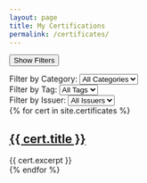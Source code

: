```yaml
---
layout: page
title: My Certifications
permalink: /certificates/
---
```


<button id="filter-toggle" class="filter-btn">Show Filters</button>

<div class="certificates-filter hidden">
  <div class="filter-group">
    <label for="category-filter">Filter by Category:</label>
    <select id="category-filter" class="filter-select">
      <option value="all">All Categories</option>
      {% assign categories = site.certificates | map: 'categories' | uniq %}
      {% for category in categories %}
        <option value="{{ category | slugify }}">{{ category }}</option>
      {% endfor %}
    </select>
  </div>

  <div class="filter-group">
    <label for="tag-filter">Filter by Tag:</label>
    <select id="tag-filter" class="filter-select">
      <option value="all">All Tags</option>
      {% assign tags = site.certificates | map: 'tags' | uniq %}
      {% for tag in tags %}
        <option value="{{ tag | slugify }}">{{ tag }}</option>
      {% endfor %}
    </select>
  </div>

  <div class="filter-group">
    <label for="issuer-filter">Filter by Issuer:</label>
    <select id="issuer-filter" class="filter-select">
      <option value="all">All Issuers</option>
      {% assign issuers = site.certificates | map: 'issuer' | uniq %}
      {% for issuer in issuers %}
        <option value="{{ issuer | slugify }}">{{ issuer }}</option>
      {% endfor %}
    </select>
  </div>
</div>

<div class="certificates-grid">
  {% for cert in site.certificates %}
    <div class="certificate-card" 
         data-category="{{ cert.categories | join: ' ' | slugify }}"
         data-tags="{{ cert.tags | join: ' ' | slugify }}"
         data-issuer="{{ cert.issuer | slugify }}">
      <!-- Your existing card content -->
        <article class="certificate">
            <h2><a href="{{ cert.url }}">{{ cert.title }}</a></h2>
            {{ cert.excerpt }}
        </article>
    </div>
  {% endfor %}
</div>
